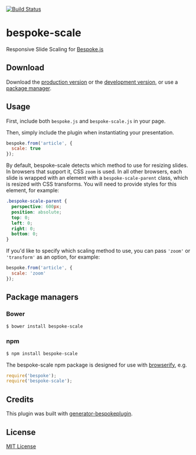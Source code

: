 [![Build Status](https://secure.travis-ci.org/markdalgleish/bespoke-scale.png?branch=master)](https://travis-ci.org/markdalgleish/bespoke-scale)

# bespoke-scale

Responsive Slide Scaling for [Bespoke.js](http://markdalgleish.com/projects/bespoke.js)

## Download

Download the [production version][min] or the [development version][max], or use a [package manager](#package-managers).

[min]: https://raw.github.com/markdalgleish/bespoke-scale/master/dist/bespoke-scale.min.js
[max]: https://raw.github.com/markdalgleish/bespoke-scale/master/dist/bespoke-scale.js

## Usage

First, include both `bespoke.js` and `bespoke-scale.js` in your page.

Then, simply include the plugin when instantiating your presentation.

```js
bespoke.from('article', {
  scale: true
});
```

By default, bespoke-scale detects which method to use for resizing slides. In browsers that support it, CSS `zoom` is used. In all other browsers, each slide is wrapped with an element with a `bespoke-scale-parent` class, which is resized with CSS transforms. You will need to provide styles for this element, for example:

```css
.bespoke-scale-parent {
  perspective: 600px;
  position: absolute;
  top: 0;
  left: 0;
  right: 0;
  bottom: 0;
}
```

If you'd like to specify which scaling method to use, you can pass `'zoom'` or `'transform'` as an option, for example:

```js
bespoke.from('article', {
  scale: 'zoom'
});
```

## Package managers

### Bower

```bash
$ bower install bespoke-scale
```

### npm

```bash
$ npm install bespoke-scale
```

The bespoke-scale npm package is designed for use with [browserify](http://browserify.org/), e.g.

```js
require('bespoke');
require('bespoke-scale');
```

## Credits

This plugin was built with [generator-bespokeplugin](https://github.com/markdalgleish/generator-bespokeplugin).

## License

[MIT License](http://en.wikipedia.org/wiki/MIT_License)
